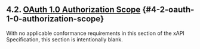 ## 4.2. [OAuth 1.0 Authorization Scope](https://github.com/adlnet/xAPI-Spec/blob/1.0.3/xAPI-Communication.md#oauthscope) {#4-2-oauth-1-0-authorization-scope}

With no applicable conformance requirements in this section of the xAPI Specification, this section is intentionally blank.